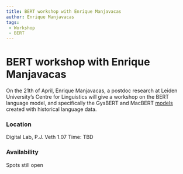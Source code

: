 ```yaml
---
title: BERT workshop with Enrique Manjavacas
author: Enrique Manjavacas
tags: 
 - Workshop
 - BERT
---
```


# BERT workshop with Enrique Manjavacas

On the 21th of April, Enrique Manjavacas, a postdoc research at Leiden University’s Centre for Linguistics will give a workshop on the BERT language model, and specifically the GysBERT and MacBERT [models](https://macberth.netlify.app/) created with historical language data.

### Location
Digital Lab, P.J. Veth 1.07 Time: TBD

### Availability
Spots still open